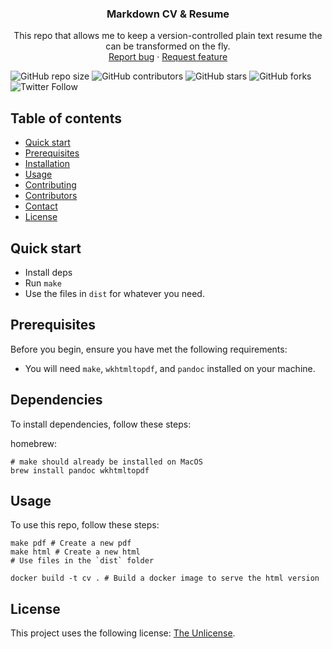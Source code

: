 <p align="center">
  <!-- <a href="https://example.com/"> -->
  <!--   <img src="https://via.placeholder.com/72" alt="Logo" width=72 height=72> -->
  <!-- </a> -->

  <h3 align="center">Markdown CV & Resume</h3>

  <p align="center">
    This repo that allows me to keep a version-controlled plain text resume the can be transformed on the fly.
    <br>
    <a href="https://github.com/kuhreee/cv/issues/new?template=bug.md">Report bug</a>
    ·
    <a href="https://github.com/kuhreee/cv/issues/new?template=feature.md&labels=feature">Request feature</a>
  </p>
</p>

<!--- These are examples. See https://shields.io for others or to customize this set of shields. You might want to include dependencies, project status and licence info here --->

![GitHub repo size](https://img.shields.io/github/repo-size/kuhree/cv)
![GitHub contributors](https://img.shields.io/github/contributors/kuhree/cv)
![GitHub stars](https://img.shields.io/github/stars/kuhree/cv?style=social)
![GitHub forks](https://img.shields.io/github/forks/kuhree/cv?style=social)
![Twitter Follow](https://img.shields.io/twitter/follow/kuhreee?style=social)

## Table of contents

- [Quick start](#quick-start)
- [Prerequisites](#prerequisites)
- [Installation](#installation)
- [Usage](#usage)
- [Contributing](#contributing)
- [Contributors](#contributors)
- [Contact](#contact)
- [License](#license)

## Quick start

- Install deps
- Run `make`
- Use the files in `dist` for whatever you need.

## Prerequisites

Before you begin, ensure you have met the following requirements:

- You will need `make`, `wkhtmltopdf`, and `pandoc` installed on your machine.

## Dependencies

To install dependencies, follow these steps:

homebrew:

```
# make should already be installed on MacOS
brew install pandoc wkhtmltopdf
```

## Usage

To use this repo, follow these steps:

```
make pdf # Create a new pdf
make html # Create a new html
# Use files in the `dist` folder

docker build -t cv . # Build a docker image to serve the html version
```

## License

This project uses the following license: [The Unlicense](./LICENSE).
